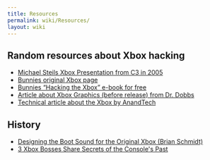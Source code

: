 ```yaml
---
title: Resources
permalink: wiki/Resources/
layout: wiki
---
```


Random resources about Xbox hacking
-----------------------------------

-   [Michael Steils Xbox Presentation from C3 in
    2005](https://events.ccc.de/congress/2005/fahrplan/attachments/591-paper_xbox.pdf)
-   [Bunnies original Xbox
    page](http://www.bunniestudios.com/bunnie/proj/anatak/xboxmod.html)
-   [Bunnies “Hacking the Xbox” e-book for
    free](https://www.nostarch.com/xboxfree)
-   [Article about Xbox Graphics (before release) from Dr.
    Dobbs](https://web-beta.archive.org/web/20010827184126/ddj.com/articles/2000/0008/0008a/0008a.htm?topic=graphics)
-   [Technical article about the Xbox by
    AnandTech](http://www.anandtech.com/show/853)

History
-------

-   [Designing the Boot Sound for the Original Xbox (Brian
    Schmidt)](http://www.gamasutra.com/blogs/BrianSchmidt/20111117/90625/Designing_the_Boot_Sound_for_the_Original_Xbox.php)
-   [3 Xbox Bosses Share Secrets of the Console's
    Past](https://www.youtube.com/watch?v=rUODlNffWmU)

